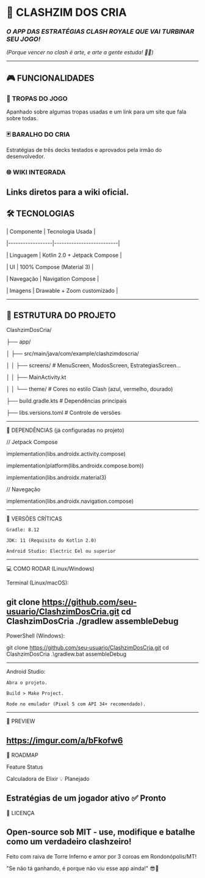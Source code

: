 # 👑 **CLASHZIM DOS CRIA**  

### *O APP DAS ESTRATÉGIAS CLASH ROYALE QUE VAI TURBINAR SEU JOGO!*  

*(Porque vencer no clash é arte, e arte a gente estuda! 👊🔥)*  

----------------------------------------------------------------------------------------------------
## 🎮 **FUNCIONALIDADES**  

### 🏰 **TROPAS DO JOGO**  

Apanhado sobre algumas tropas usadas e um link para um site que fala sobre todas.

### 🃏 **BARALHO DO CRIA**  

Estratégias de três decks testados e aprovados pela irmão do desenvolvedor.  

### 🌐 **WIKI INTEGRADA**  

Links diretos para a wiki oficial.  
----------------------------------------------------------------------------------------------------
## 🛠️ **TECNOLOGIAS**  

| Componente       | Tecnologia Usada          |  

|------------------|--------------------------|  

| Linguagem        | Kotlin 2.0 + Jetpack Compose |  

| UI               | 100% Compose (Material 3) |  

| Navegação        | Navigation Compose        |  

| Imagens          | Drawable + Zoom customizado |  

----------------------------------------------------------------------------------------------------
## 📂 **ESTRUTURA DO PROJETO**  

ClashzimDosCria/  

├── app/  

│   ├── src/main/java/com/example/clashzimdoscria/  

│   │   ├── screens/      # MenuScreen, ModosScreen, EstrategiasScreen...

│   │   ├── MainActivity.kt  

│   │   └── theme/        # Cores no estilo Clash (azul, vermelho, dourado)  

├── build.gradle.kts      # Dependências principais  

├── libs.versions.toml    # Controle de versões  

----------------------------------------------------------------------------------------------------
📜 DEPENDÊNCIAS (já configuradas no projeto)

// Jetpack Compose  

implementation(libs.androidx.activity.compose)  

implementation(platform(libs.androidx.compose.bom))  

implementation(libs.androidx.material3)  

// Navegação  

implementation(libs.androidx.navigation.compose)  

----------------------------------------------------------------------------------------------------
🔧 VERSÕES CRÍTICAS

    Gradle: 8.12

    JDK: 11 (Requisito do Kotlin 2.0)

    Android Studio: Electric Eel ou superior
----------------------------------------------------------------------------------------------------
💻 COMO RODAR (Linux/Windows)

Terminal (Linux/macOS):

git clone https://github.com/seu-usuario/ClashzimDosCria.git
cd ClashzimDosCria
./gradlew assembleDebug
----------------------------------------------------------------------------------------------------
PowerShell (Windows):

git clone https://github.com/seu-usuario/ClashzimDosCria.git
cd ClashzimDosCria
.\gradlew.bat assembleDebug

----------------------------------------------------------------------------------------------------
Android Studio:

    Abra o projeto.

    Build > Make Project.

    Rode no emulador (Pixel 5 com API 34+ recomendado).
----------------------------------------------------------------------------------------------------
🎨 PREVIEW

https://imgur.com/a/bFkofw6
---------------------------------------------------------------------------------------------------
🚀 ROADMAP

Feature	                            Status

Calculadora de Elixir	              💡 Planejado

Estratégias de um jogador ativo     ✅ Pronto
---------------------------------------------------------------------------------------------------
📌 LICENÇA

Open-source sob MIT - use, modifique e batalhe como um verdadeiro clashzeiro!
----------------------------------------------------------------------------------------------------

Feito com raiva de Torre Inferno e amor por 3 coroas em Rondonópolis/MT!

"Se não tá ganhando, é porque não viu esse app ainda!" 😎📱
